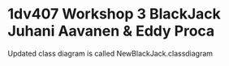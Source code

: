1dv407
Workshop 3
BlackJack
Juhani Aavanen & Eddy Proca
===============

Updated class diagram is called NewBlackJack.classdiagram
